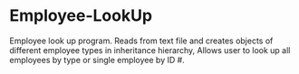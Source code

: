 # Employee-LookUp
Employee look up program. Reads from text file and creates objects of different employee types in inheritance hierarchy, Allows user to look up all employees by type or single employee by ID #.
